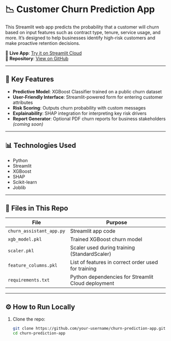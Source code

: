 # 📉 Customer Churn Prediction App

This Streamlit web app predicts the probability that a customer will churn based on input features such as contract type, tenure, service usage, and more. It’s designed to help businesses identify high-risk customers and make proactive retention decisions.

🔗 **Live App**: [Try it on Streamlit Cloud](https://churn-prediction-app-jaztukg9szzayoz24bwkgk.streamlit.app/)  
📂 **Repository**: [View on GitHub](https://github.com/your-username/churn-prediction-app)

---

## 🚀 Key Features

- **Predictive Model**: XGBoost Classifier trained on a public churn dataset
- **User-Friendly Interface**: Streamlit-powered form for entering customer attributes
- **Risk Scoring**: Outputs churn probability with custom messages
- **Explainability**: SHAP integration for interpreting key risk drivers
- **Report Generator**: Optional PDF churn reports for business stakeholders *(coming soon)*

---

## 📊 Technologies Used

- Python
- Streamlit
- XGBoost
- SHAP
- Scikit-learn
- Joblib

---

## 📁 Files in This Repo

| File                  | Purpose                                                         |
|-----------------------|-----------------------------------------------------------------|
| `churn_assistant_app.py` | Streamlit app code                                            |
| `xgb_model.pkl`       | Trained XGBoost churn model                                     |
| `scaler.pkl`          | Scaler used during training (StandardScaler)                   |
| `feature_columns.pkl` | List of features in correct order used for training            |
| `requirements.txt`    | Python dependencies for Streamlit Cloud deployment             |

---

## ⚙️ How to Run Locally

1. Clone the repo:
   ```bash
   git clone https://github.com/your-username/churn-prediction-app.git
   cd churn-prediction-app
